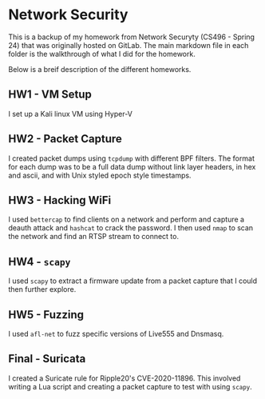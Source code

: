 # Network Security
This is a backup of my homework from Network Securyty (CS496 - Spring 24) that was originally 
hosted on GitLab. The main markdown file in each folder is the walkthrough of what
I did for the homework. 

Below is a breif description of the different homeworks.

## HW1 - VM Setup
I set up a Kali linux VM using Hyper-V

## HW2 - Packet Capture
I created packet dumps using `tcpdump` with different BPF filters. 
The format for each dump was to be a full data dump without link layer headers, 
in hex and ascii, and with Unix styled epoch style timestamps. 

## HW3 - Hacking WiFi
I used `bettercap` to find clients on a network and perform and capture a deauth 
attack and `hashcat` to crack the password. I then used `nmap` to scan the network and 
find an RTSP stream to connect to. 

## HW4 - `scapy`
I used `scapy` to extract a firmware update from a packet capture
that I could then further explore. 

## HW5 - Fuzzing
I used `afl-net` to fuzz specific versions of Live555 and Dnsmasq. 

## Final - Suricata
I created a Suricate rule for Ripple20's CVE-2020-11896. This involved writing a Lua script and 
creating a packet capture to test with using `scapy`. 
